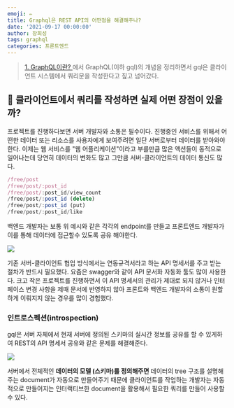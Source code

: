 ```yaml
---
emoji: ✏️
title: Graphql은 REST API의 어떤점을 해결해주나?
date: '2021-09-17 00:00:00'
author: 장희성
tags: graphql
categories: 프론트엔드
---
```


> [1. GraphQL이란?
> ](https://velog.io/@heesungj7/Node-ApolloServer-GraphQL-API-%EC%84%9C%EB%B2%84-%EB%A7%8C%EB%93%A4%EA%B8%B01)에서 GraphQL(이하 gql)의 개념을 정리하면서 gql은 클라이언트 시스템에서 쿼리문을 작성한다고 짚고 넘어갔다.

## 🤔 클라이언트에서 쿼리를 작성하면 실제 어떤 장점이 있을까?

프로젝트를 진행하다보면 서버 개발자와 소통은 필수이다. 진행중인 서비스를 위해서 어떤한 데이터 또는 리소스를 사용자에게 보여주려면 일단 서버로부터 데이터를 받아와야한다. 이제는 웹 서비스를 "웹 어플리케이션"이라고 부를만큼 많은 액션들이 동적으로 일어나는데 당연히 데이터의 변화도 많고 그만큼 서버-클라이언트의 데이터 통신도 많다.

```javascript
/free/post
/free/post/:post_id
/free/post/:post_id/view_count
/free/post/:post_id (delete)
/free/post/:post_id (put)
/free/post/:post_id/like
```

백엔드 개발자는 보통 위 예시와 같은 각각의 endpoint를 만들고 프론트엔드 개발자가 이를 통해 데이터에 접근할수 있도록 공유 해야한다.

![](https://images.velog.io/images/heesungj7/post/25bdccf7-e3eb-4223-904b-e9200d8bb9ce/%E1%84%89%E1%85%B3%E1%84%8F%E1%85%B3%E1%84%85%E1%85%B5%E1%86%AB%E1%84%89%E1%85%A3%E1%86%BA%202021-09-17%20%E1%84%8B%E1%85%A9%E1%84%92%E1%85%AE%205.19.59.png)

기존 서버-클라이언트 협업 방식에서는 연동규격서라고 하는 API 명세서를 주고 받는 절차가 반드시 필요했다. 요즘은 swagger와 같이 API 문서화 자동화 툴도 많이 사용한다. 크고 작은 프로젝트를 진행하면서 이 API 명세서의 관리가 제대로 되지 않거나 인터페이스 변경 사항을 제때 문서에 반영하지 않아 프론트와 백엔드 개발자의 소통이 원할하게 이뤄지지 않는 경우를 많이 경험했다.

### 인트로스펙션(introspection)

gql은 서버 자체에서 현재 서버에 정의된 스키마의 실시간 정보를 공유를 할 수 있게하여 REST의 API 명세서 공유와 같은 문제를 해결해준다.

![](<https://images.velog.io/images/heesungj7/post/32bfd196-ccf9-4f1a-b343-d282f281c757/graphql-apollo-ide%20(2).png>)

서버에서 전체적인 **데이터의 모델 (스키마)를 정의해주면** 데이터의 tree 구조를 설명해주는 document가 자동으로 만들어주기 때문에 클라이언트를 작업하는 개발자는 자동적으로 만들어지는 인터랙티브한 document을 활용해서 필요한 쿼리를 만들어 사용할 수 있다.

```toc

```
